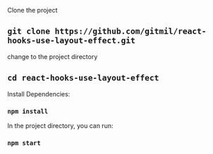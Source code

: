 
Clone the project

## `git clone https://github.com/gitmil/react-hooks-use-layout-effect.git`

change to the project directory

## `cd react-hooks-use-layout-effect`

Install Dependencies:

### `npm install`

In the project directory, you can run:

### `npm start`
